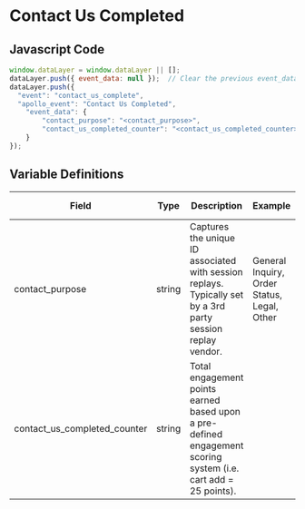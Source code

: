 # Contact Us Completed

### 

## Javascript Code
```js
window.dataLayer = window.dataLayer || [];
dataLayer.push({ event_data: null });  // Clear the previous event_data object.
dataLayer.push({
  "event": "contact_us_complete",
  "apollo_event": "Contact Us Completed",
    "event_data": {
        "contact_purpose": "<contact_purpose>",
        "contact_us_completed_counter": "<contact_us_completed_counter>"
    }
});
```

## Variable Definitions

|Field|Type|Description|Example|Pattern|Min Length|Max Length|Minimum|Maximum|Multiple Of|
| --- | --- | --- | --- | --- | --- | --- | --- | --- | --- |
|contact_purpose|string|Captures the unique ID associated with session replays. Typically set by a 3rd party session replay vendor.|General Inquiry, Order Status, Legal, Other|||||||
|contact_us_completed_counter|string|Total engagement points earned based upon a pre-defined engagement scoring system \(i.e. cart add = 25 points\).||||||||




